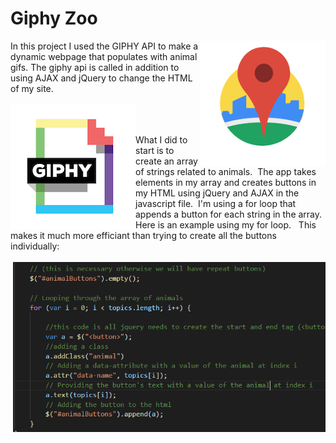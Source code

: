 # Giphy Zoo

<img src="css/images/images (1).png" alt="Drawing" style="width: 200px; float: right;" />
In this project I used the GIPHY API to make a dynamic webpage that populates with animal gifs.  The giphy api is called in addition to using AJAX and jQuery to change the HTML of my site.

  
<br>
<br>
<img src="css/images/giphy.png" alt="Drawing" style="width: 200px; float: left;" />
<br>
<br>

 What I did to start is to create an array of strings related to animals.&nbsp; The app takes elements in my array and creates buttons in my HTML using jQuery and AJAX in the javascript file. &nbsp;I'm using a for loop that appends a button for each string in the array.&nbsp; Here is an example using my for loop. &nbsp; This makes it much more efficiant than trying to create all the buttons individually:
<br>
<br>
<img src="css/images/animal.PNG" alt="Drawing" style="width: 500px; float: right;" />
